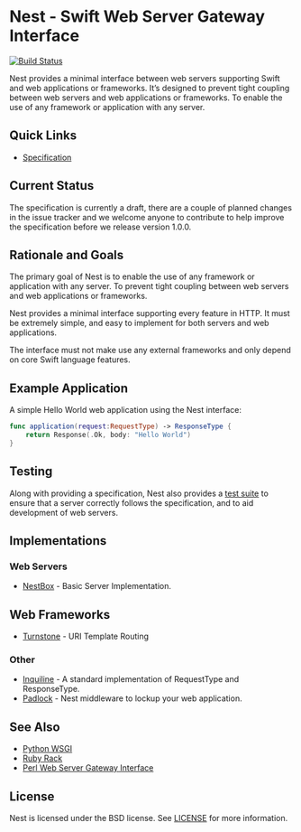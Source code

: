 # Nest - Swift Web Server Gateway Interface

[![Build Status](http://img.shields.io/travis/nestproject/Nest/master.svg?style=flat)](https://travis-ci.org/nestproject/Nest)

Nest provides a minimal interface between web servers supporting Swift and  web applications or frameworks. It’s designed to prevent tight coupling between web servers and web applications or frameworks. To enable the use of any framework or application with any server.

## Quick Links

- [Specification](Specification.md)

## Current Status

The specification is currently a draft, there are a couple of planned changes in the issue tracker and we welcome anyone to contribute to help improve the specification before we release version 1.0.0.

## Rationale and Goals

The primary goal of Nest is to enable the use of any framework or application with any server. To prevent tight coupling between web servers and web applications or frameworks.

Nest provides a minimal interface supporting every feature in HTTP. It must be extremely simple, and easy to implement for both servers and web applications.

The interface must not make use any external frameworks and only depend on core Swift language features.

## Example Application

A simple Hello World web application using the Nest interface:

```swift
func application(request:RequestType) -> ResponseType {
    return Response(.Ok, body: "Hello World")
}
```

## Testing

Along with providing a specification, Nest also provides a [test suite](https://github.com/nestproject/NestTestSuite) to ensure that a server correctly follows the specification, and to aid development of web servers.

## Implementations

### Web Servers

- [NestBox](https://github.com/nestproject/NestBox) - Basic Server Implementation.

## Web Frameworks

- [Turnstone](https://github.com/kylef/Turnstone) - URI Template Routing

### Other

- [Inquiline](https://github.com/nestproject/Inquiline) - A standard implementation of RequestType and ResponseType.
- [Padlock](https://github.com/nestproject/Padlock) - Nest middleware to lockup your web application.

## See Also

- [Python WSGI](https://www.python.org/dev/peps/pep-0333/)
- [Ruby Rack](http://rack.github.io)
- [Perl Web Server Gateway Interface](http://en.wikipedia.org/wiki/PSGI)

## License

Nest is licensed under the BSD license. See [LICENSE](LICENSE) for more information.

